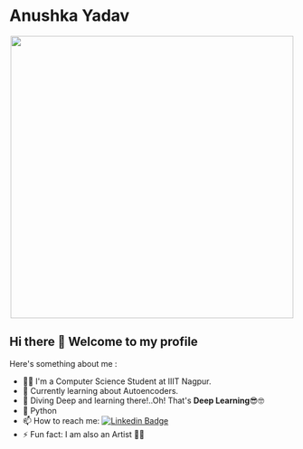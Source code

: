 # Anushka Yadav 
<p align="center"><img src="https://miro.medium.com/max/875/1*qdAW1TjCN57h1lbuuzvchg.gif" width="500" /> </p>

## Hi there 👋  Welcome to my profile

Here's something about me :

- 💁‍♀️ I'm a Computer Science Student at IIIT Nagpur.
- 📖 Currently learning about Autoencoders. 
- 🥽 Diving Deep and learning there!..Oh! That's **Deep Learning**😎🤓
- 💙 Python
- 📫 How to reach me: [![Linkedin Badge](https://img.shields.io/badge/-LinkedIn-blue?style=flat-square&logo=Linkedin&logoColor=white&link=https://www.linkedin.com/in/anushka-yadav/)](https://www.linkedin.com/in/anushka-yadav/)
- ⚡ Fun fact: I am also an Artist 🎨🎨

